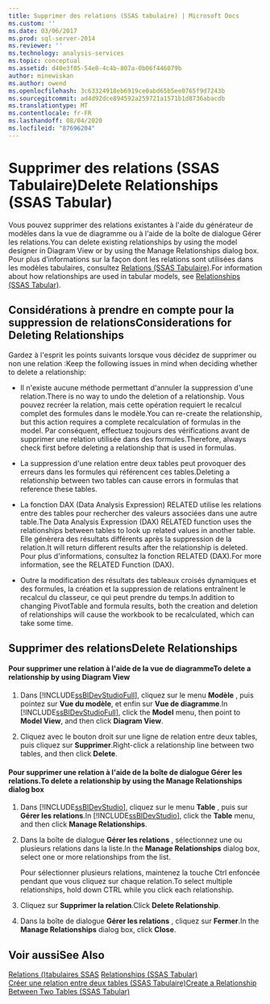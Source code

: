```yaml
---
title: Supprimer des relations (SSAS tabulaire) | Microsoft Docs
ms.custom: ''
ms.date: 03/06/2017
ms.prod: sql-server-2014
ms.reviewer: ''
ms.technology: analysis-services
ms.topic: conceptual
ms.assetid: d40e3f05-54e8-4c4b-807a-0b06f446079b
author: minewiskan
ms.author: owend
ms.openlocfilehash: 3c63324918eb6919ce0abd65b5ee0765f9d7243b
ms.sourcegitcommit: ad4d92dce894592a259721a1571b1d8736abacdb
ms.translationtype: MT
ms.contentlocale: fr-FR
ms.lasthandoff: 08/04/2020
ms.locfileid: "87696204"
---
```

# <a name="delete-relationships-ssas-tabular"></a><span data-ttu-id="b084e-102">Supprimer des relations (SSAS Tabulaire)</span><span class="sxs-lookup"><span data-stu-id="b084e-102">Delete Relationships (SSAS Tabular)</span></span>
  <span data-ttu-id="b084e-103">Vous pouvez supprimer des relations existantes à l'aide du générateur de modèles dans la vue de diagramme ou à l'aide de la boîte de dialogue Gérer les relations.</span><span class="sxs-lookup"><span data-stu-id="b084e-103">You can delete existing relationships by using the model designer in Diagram View or by using the Manage Relationships dialog box.</span></span> <span data-ttu-id="b084e-104">Pour plus d’informations sur la façon dont les relations sont utilisées dans les modèles tabulaires, consultez [Relations &#40;SSAS Tabulaire&#41;](relationships-ssas-tabular.md).</span><span class="sxs-lookup"><span data-stu-id="b084e-104">For information about how relationships are used in tabular models, see [Relationships &#40;SSAS Tabular&#41;](relationships-ssas-tabular.md).</span></span>  
  
## <a name="considerations-for-deleting-relationships"></a><span data-ttu-id="b084e-105">Considérations à prendre en compte pour la suppression de relations</span><span class="sxs-lookup"><span data-stu-id="b084e-105">Considerations for Deleting Relationships</span></span>  
 <span data-ttu-id="b084e-106">Gardez à l'esprit les points suivants lorsque vous décidez de supprimer ou non une relation :</span><span class="sxs-lookup"><span data-stu-id="b084e-106">Keep the following issues in mind when deciding whether to delete a relationship:</span></span>  
  
-   <span data-ttu-id="b084e-107">Il n'existe aucune méthode permettant d'annuler la suppression d'une relation.</span><span class="sxs-lookup"><span data-stu-id="b084e-107">There is no way to undo the deletion of a relationship.</span></span> <span data-ttu-id="b084e-108">Vous pouvez recréer la relation, mais cette opération requiert le recalcul complet des formules dans le modèle.</span><span class="sxs-lookup"><span data-stu-id="b084e-108">You can re-create the relationship, but this action requires a complete recalculation of formulas in the model.</span></span> <span data-ttu-id="b084e-109">Par conséquent, effectuez toujours des vérifications avant de supprimer une relation utilisée dans des formules.</span><span class="sxs-lookup"><span data-stu-id="b084e-109">Therefore, always check first before deleting a relationship that is used in formulas.</span></span>  
  
-   <span data-ttu-id="b084e-110">La suppression d'une relation entre deux tables peut provoquer des erreurs dans les formules qui référencent ces tables.</span><span class="sxs-lookup"><span data-stu-id="b084e-110">Deleting a relationship between two tables can cause errors in formulas that reference these tables.</span></span>  
  
-   <span data-ttu-id="b084e-111">La fonction DAX (Data Analysis Expression) RELATED utilise les relations entre des tables pour rechercher des valeurs associées dans une autre table.</span><span class="sxs-lookup"><span data-stu-id="b084e-111">The Data Analysis Expression (DAX) RELATED function uses the relationships between tables to look up related values in another table.</span></span> <span data-ttu-id="b084e-112">Elle génèrera des résultats différents après la suppression de la relation.</span><span class="sxs-lookup"><span data-stu-id="b084e-112">It will return different results after the relationship is deleted.</span></span> <span data-ttu-id="b084e-113">Pour plus d'informations, consultez la fonction RELATED (DAX).</span><span class="sxs-lookup"><span data-stu-id="b084e-113">For more information, see the RELATED Function (DAX).</span></span>  
  
-   <span data-ttu-id="b084e-114">Outre la modification des résultats des tableaux croisés dynamiques et des formules, la création et la suppression de relations entraînent le recalcul du classeur, ce qui peut prendre du temps.</span><span class="sxs-lookup"><span data-stu-id="b084e-114">In addition to changing PivotTable and formula results, both the creation and deletion of relationships will cause the workbook to be recalculated, which can take some time.</span></span>  
  
## <a name="delete-relationships"></a><span data-ttu-id="b084e-115">Supprimer des relations</span><span class="sxs-lookup"><span data-stu-id="b084e-115">Delete Relationships</span></span>  
  
#### <a name="to-delete-a-relationship-by-using-diagram-view"></a><span data-ttu-id="b084e-116">Pour supprimer une relation à l'aide de la vue de diagramme</span><span class="sxs-lookup"><span data-stu-id="b084e-116">To delete a relationship by using Diagram View</span></span>  
  
1.  <span data-ttu-id="b084e-117">Dans [!INCLUDE[ssBIDevStudioFull](../../includes/ssbidevstudiofull-md.md)], cliquez sur le menu **Modèle** , puis pointez sur **Vue du modèle**, et enfin sur **Vue de diagramme**.</span><span class="sxs-lookup"><span data-stu-id="b084e-117">In [!INCLUDE[ssBIDevStudioFull](../../includes/ssbidevstudiofull-md.md)], click the **Model** menu, then point to **Model View**, and then click **Diagram View**.</span></span>  
  
2.  <span data-ttu-id="b084e-118">Cliquez avec le bouton droit sur une ligne de relation entre deux tables, puis cliquez sur **Supprimer**.</span><span class="sxs-lookup"><span data-stu-id="b084e-118">Right-click a relationship line between two tables, and then click **Delete**.</span></span>  
  
#### <a name="to-delete-a-relationship-by-using-the-manage-relationships-dialog-box"></a><span data-ttu-id="b084e-119">Pour supprimer une relation à l'aide de la boîte de dialogue Gérer les relations.</span><span class="sxs-lookup"><span data-stu-id="b084e-119">To delete a relationship by using the Manage Relationships dialog box</span></span>  
  
1.  <span data-ttu-id="b084e-120">Dans [!INCLUDE[ssBIDevStudio](../../includes/ssbidevstudio-md.md)], cliquez sur le menu **Table** , puis sur **Gérer les relations**.</span><span class="sxs-lookup"><span data-stu-id="b084e-120">In [!INCLUDE[ssBIDevStudio](../../includes/ssbidevstudio-md.md)], click the **Table** menu, and then click **Manage Relationships**.</span></span>  
  
2.  <span data-ttu-id="b084e-121">Dans la boîte de dialogue **Gérer les relations** , sélectionnez une ou plusieurs relations dans la liste.</span><span class="sxs-lookup"><span data-stu-id="b084e-121">In the **Manage Relationships** dialog box, select one or more relationships from the list.</span></span>  
  
     <span data-ttu-id="b084e-122">Pour sélectionner plusieurs relations, maintenez la touche Ctrl enfoncée pendant que vous cliquez sur chaque relation.</span><span class="sxs-lookup"><span data-stu-id="b084e-122">To select multiple relationships, hold down CTRL while you click each relationship.</span></span>  
  
3.  <span data-ttu-id="b084e-123">Cliquez sur **Supprimer la relation**.</span><span class="sxs-lookup"><span data-stu-id="b084e-123">Click **Delete Relationship**.</span></span>  
  
4.  <span data-ttu-id="b084e-124">Dans la boîte de dialogue **Gérer les relations** , cliquez sur **Fermer**.</span><span class="sxs-lookup"><span data-stu-id="b084e-124">In the **Manage Relationships** dialog box, click **Close**.</span></span>  
  
## <a name="see-also"></a><span data-ttu-id="b084e-125">Voir aussi</span><span class="sxs-lookup"><span data-stu-id="b084e-125">See Also</span></span>  
 <span data-ttu-id="b084e-126">[Relations &#40;&#41;tabulaires SSAS](relationships-ssas-tabular.md) </span><span class="sxs-lookup"><span data-stu-id="b084e-126">[Relationships &#40;SSAS Tabular&#41;](relationships-ssas-tabular.md) </span></span>  
 [<span data-ttu-id="b084e-127">Créer une relation entre deux tables &#40;SSAS Tabulaire&#41;</span><span class="sxs-lookup"><span data-stu-id="b084e-127">Create a Relationship Between Two Tables &#40;SSAS Tabular&#41;</span></span>](create-a-relationship-between-two-tables-ssas-tabular.md)  
  
  
